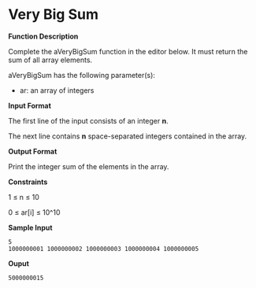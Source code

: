 # Very Big Sum

**Function Description**

Complete the aVeryBigSum function in the editor below. It must return the sum of all array elements.

aVeryBigSum has the following parameter(s):

* ar: an array of integers 

**Input Format**

The first line of the input consists of an integer **n**.

The next line contains **n** space-separated integers contained in the array.

**Output Format**

Print the integer sum of the elements in the array.

**Constraints**

1 ≤ n ≤ 10

0 ≤ ar[i] ≤ 10^10

**Sample Input**
```
5
1000000001 1000000002 1000000003 1000000004 1000000005
```

**Ouput**
```
5000000015
```
